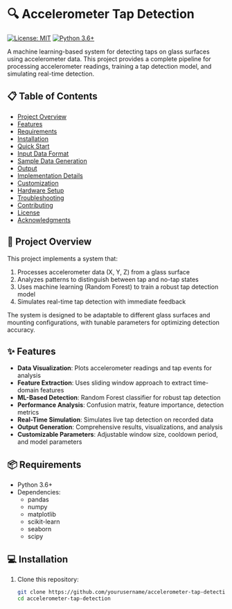 # 🔍 Accelerometer Tap Detection

[![License: MIT](https://img.shields.io/badge/License-MIT-blue.svg)](https://opensource.org/licenses/MIT)
[![Python 3.6+](https://img.shields.io/badge/python-3.6+-blue.svg)](https://www.python.org/downloads/)

A machine learning-based system for detecting taps on glass surfaces using accelerometer data. This project provides a complete pipeline for processing accelerometer readings, training a tap detection model, and simulating real-time detection.


## 📋 Table of Contents

- [Project Overview](#project-overview)
- [Features](#features)
- [Requirements](#requirements)
- [Installation](#installation)
- [Quick Start](#quick-start)
- [Input Data Format](#input-data-format)
- [Sample Data Generation](#sample-data-generation)
- [Output](#output)
- [Implementation Details](#implementation-details)
- [Customization](#customization)
- [Hardware Setup](#hardware-setup)
- [Troubleshooting](#troubleshooting)
- [Contributing](#contributing)
- [License](#license)
- [Acknowledgments](#acknowledgments)

## 🔭 Project Overview

This project implements a system that:

1. Processes accelerometer data (X, Y, Z) from a glass surface
2. Analyzes patterns to distinguish between tap and no-tap states
3. Uses machine learning (Random Forest) to train a robust tap detection model
4. Simulates real-time tap detection with immediate feedback

The system is designed to be adaptable to different glass surfaces and mounting configurations, with tunable parameters for optimizing detection accuracy.

## ✨ Features

- **Data Visualization**: Plots accelerometer readings and tap events for analysis
- **Feature Extraction**: Uses sliding window approach to extract time-domain features
- **ML-Based Detection**: Random Forest classifier for robust tap detection
- **Performance Analysis**: Confusion matrix, feature importance, detection metrics
- **Real-Time Simulation**: Simulates live tap detection on recorded data
- **Output Generation**: Comprehensive results, visualizations, and analysis
- **Customizable Parameters**: Adjustable window size, cooldown period, and model parameters

## 📦 Requirements

- Python 3.6+
- Dependencies:
  - pandas
  - numpy
  - matplotlib
  - scikit-learn
  - seaborn
  - scipy

## 💻 Installation

1. Clone this repository:
   ```bash
   git clone https://github.com/yourusername/accelerometer-tap-detection.git
   cd accelerometer-tap-detection
